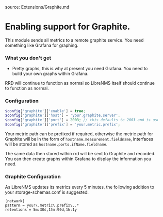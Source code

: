 source: Extensions/Graphite.md
# Enabling support for Graphite.

This module sends all metrics to a remote graphite service. You need something like Grafana for graphing.

### What you don't get
 - Pretty graphs, this is why at present you need Grafana. You need to build your own graphs within Grafana.

RRD will continue to function as normal so LibreNMS itself should continue to function as normal.

### Configuration
```php
$config['graphite']['enable'] = true;
$config['graphite']['host'] = 'your.graphite.server';
$config['graphite']['port'] = 2003; // this defaults to 2003 and is usually not needed
$config['graphite']['prefix'] = 'your.metric.prefix';
```

Your metric path can be prefixed if required, otherwise the metric path for Graphite will be in the form of
`hostname.measurement.fieldname`, interfaces will be stored as `hostname.ports.ifName.fieldname`.

The same data then stored within rrd will be sent to Graphite and recorded. You can then create graphs within Grafana
to display the information you need.

### Graphite Configuration
As LibreNMS updates its metrics every 5 minutes, the following addition to your storage-schemas.conf is suggested.

```
[network]
pattern = your\.metric\.prefix\..*
retentions = 5m:30d,15m:90d,1h:1y
```
